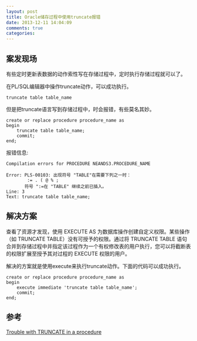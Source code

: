 ```yaml
---
layout: post
title: Oracle储存过程中使用truncate报错
date: 2013-12-11 14:04:09
comments: true
categories: 
---
```

## 案发现场

有些定时更新表数据的动作索性写在存储过程中，定时执行存储过程就可以了。

在PL/SQL编辑器中操作truncate动作，可以成功执行。

    truncate table table_name

但是把truncate语言写到存储过程中，时会报错，有些莫名其妙。

    create or replace procedure procedure_name as
    begin
        truncate table table_name;
        commit;
    end;

报错信息:

    Compilation errors for PROCEDURE NEANDS3.PROCEDURE_NAME
    
    Error: PLS-00103: 出现符号 "TABLE"在需要下列之一时：
            := . ( @ % ;
           符号 ":=在 "TABLE" 继续之前已插入。
    Line: 3
    Text: truncate table table_name;

## 解决方案

查看了资源才发现，使用 EXECUTE AS 为数据库操作创建自定义权限。某些操作（如 TRUNCATE TABLE）没有可授予的权限。通过将 TRUNCATE TABLE 语句合并到存储过程中并指定该过程作为一个有权修改表的用户执行，您可以将截断表的权限扩展至授予其对过程的 EXECUTE 权限的用户。

解决的方案就是使用execute来执行truncate动作。下面的代码可以成功执行。

    create or replace procedure procedure_name as
    begin
        execute immediate 'truncate table table_name'; 
        commit;
    end;

## 参考

[Trouble with TRUNCATE in a procedure](http://searchoracle.techtarget.com/answer/Trouble-with-TRUNCATE-in-a-procedure)
